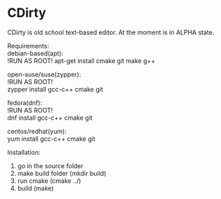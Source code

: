 # CDirty
CDirty is old school text-based editor. At the moment is in ALPHA state.  

Requirements:  
debian-based(apt):  
!RUN AS ROOT!
apt-get install cmake git make g++  
  
open-suse/suse(zypper):  
!RUN AS ROOT!  
zypper install gcc-c++ cmake git  
  
fedora(dnf):  
!RUN AS ROOT!  
dnf install gcc-c++ cmake git  
  
centos/redhat(yum):  
yum install gcc-c++ cmake git  
  
Installation:  
1) go in the source folder  
2) make build folder (mkdir build)  
3) run cmake (cmake ../)  
4) build (make)  
